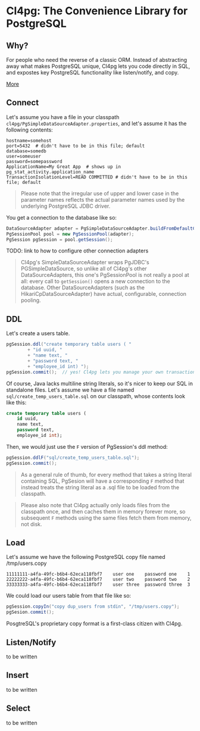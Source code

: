 # Cl4pg: The Convenience Library for PostgreSQL

## Why?

For people who need the reverse of a classic ORM. Instead of abstracting
away what makes PostgreSQL unique, Cl4pg lets you code directly in SQL,
and expostes key PostgreSQL functionality like listen/notify, and copy.

[More](docs/philosophy/why.md)

## Connect

Let's assume you have a file in your classpath `cl4pg/PgSimpleDataSourceAdapter.properties`,
and let's assume it has the following contents:

```
hostname=somehost
port=5432  # didn't have to be in this file; default
database=somedb
user=someuser
password=somepassword
ApplicationName=My Great App  # shows up in pg_stat_activity.application_name
TransactionIsolationLevel=READ COMMITTED # didn't have to be in this file; default
```

> Please note that the irregular use of upper and lower case in the parameter
names reflects the actual parameter names used by the underlying PostgreSQL
JDBC driver.

You get a connection to the database like so:

```Java
DataSourceAdapter adapter = PgSimpleDataSourceAdapter.buildFromDefaultConfFile();
PgSessionPool pool = new PgSessionPool(adapter);
PgSession pgSession = pool.getSession();
```

TODO: link to how to configure other connection adapters

> Cl4pg's SimpleDataSourceAdapter wraps PgJDBC's PGSimpleDataSource, so
unlike all of Cl4pg's other DataSourceAdapters, this one's PgSessionPool
is not really a pool at all: every call to `getSession()` opens a new
connection to the database. Other DataSourceAdapters (such as the
HikariCpDataSourceAdapter) have actual, configurable, connection pooling.

## DDL

Let's create a users table.

```Java
pgSession.ddl("create temporary table users ( "
        + "id uuid, "
        + "name text, "
        + "password text, "
        + "employee_id int) ");
pgSession.commit();  // yes! Cl4pg lets you manage your own transactions!
```

Of course, Java lacks multiline string literals, so it's nicer to keep our
SQL in standalone files. Let's assume we have a file named `sql/create_temp_users_table.sql`
on our classpath, whose contents look like this:

```SQL
create temporary table users (
    id uuid,
    name text,
    password text,
    employee_id int);
```

Then, we would just use the `F` version of PgSession's ddl method:

```Java
pgSession.ddlF("sql/create_temp_users_table.sql");
pgSession.commit();
```

> As a general rule of thumb, for every method that takes a string literal
containing SQL, PgSesion will have a corresponding `F` method that instead
treats the string literal as a .sql file to be loaded from the classpath.

> Please also note that Cl4pg actually only loads files from the classpath once,
and then caches them in memory forever more, so subsequent `F` methods
using the same files fetch them from memory, not disk.

## Load

Let's assume we have the following PostgreSQL copy file named /tmp/users.copy

```
11111111-a4fa-49fc-b6b4-62eca118fbf7	user one	password one	1
22222222-a4fa-49fc-b6b4-62eca118fbf7	user two	password two	2
33333333-a4fa-49fc-b6b4-62eca118fbf7	user three	password three	3
```

We could load our users table from that file like so:

```Java
pgSession.copyIn("copy dup_users from stdin", "/tmp/users.copy");
pgSesion.commit();
```

PosgtreSQL's proprietary copy format is a first-class citizen
with Cl4pg.

## Listen/Notify

to be written

## Insert

to be written

## Select

to be written


